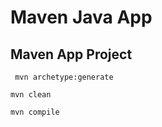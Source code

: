 # Maven Java App
## Maven App Project

``` mvn archetype:generate```

``` mvn clean ```

``` mvn compile ```
